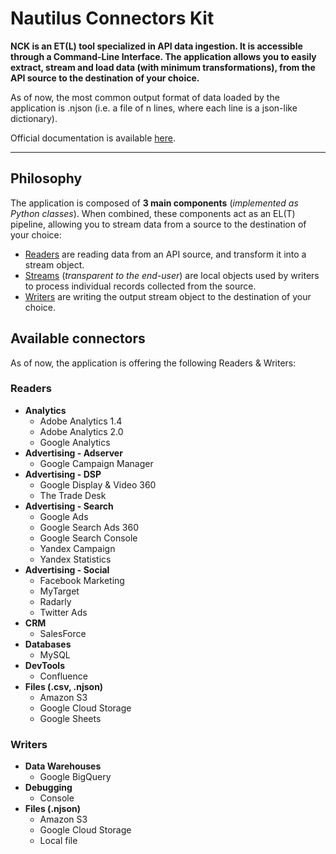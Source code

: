 # Nautilus Connectors Kit

**NCK is an ET(L) tool specialized in API data ingestion. It is accessible through a Command-Line Interface. The application allows you to easily extract, stream and load data (with minimum transformations), from the API source to the destination of your choice.**

As of now, the most common output format of data loaded by the application is .njson (i.e. a file of n lines, where each line is a json-like dictionary).

Official documentation is available [here](https://artefactory.github.io/nautilus-connectors-kit/).

---

## Philosophy

The application is composed of **3 main components** (*implemented as Python classes*). When combined, these components act as an EL(T) pipeline, allowing you to stream data from a source to the destination of your choice:

- [Readers](nck/readers) are reading data from an API source, and transform it into a stream object.
- [Streams](nck/streams) (*transparent to the end-user*) are local objects used by writers to process individual records collected from the source.
- [Writers](nck/writers) are writing the output stream object to the destination of your choice.

## Available connectors

As of now, the application is offering the following Readers & Writers:
 
### Readers

- **Analytics**
    - Adobe Analytics 1.4
    - Adobe Analytics 2.0
    - Google Analytics
- **Advertising - Adserver**
    - Google Campaign Manager
- **Advertising - DSP**
    - Google Display & Video 360
    - The Trade Desk
- **Advertising - Search**
    - Google Ads
    - Google Search Ads 360
    - Google Search Console
    - Yandex Campaign
    - Yandex Statistics
- **Advertising - Social**
    - Facebook Marketing
    - MyTarget
    - Radarly
    - Twitter Ads
- **CRM**
    - SalesForce
- **Databases**
    - MySQL
- **DevTools**
    - Confluence
- **Files (.csv, .njson)**
    - Amazon S3
    - Google Cloud Storage
    - Google Sheets

### Writers

- **Data Warehouses**
    - Google BigQuery
- **Debugging**
    - Console
- **Files (.njson)**
    - Amazon S3
    - Google Cloud Storage
    - Local file
